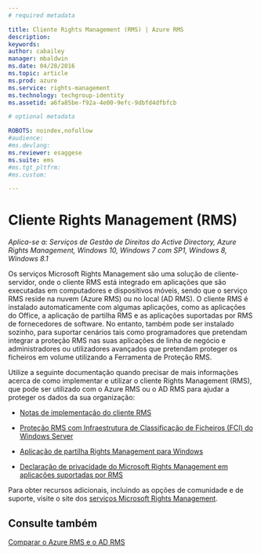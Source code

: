 ```yaml
---
# required metadata

title: Cliente Rights Management (RMS) | Azure RMS
description:
keywords:
author: cabailey
manager: mbaldwin
ms.date: 04/28/2016
ms.topic: article
ms.prod: azure
ms.service: rights-management
ms.technology: techgroup-identity
ms.assetid: a6fa85be-f92a-4e00-9efc-9dbfd4dfbfcb

# optional metadata

ROBOTS: noindex,nofollow
#audience:
#ms.devlang:
ms.reviewer: esaggese
ms.suite: ems
#ms.tgt_pltfrm:
#ms.custom:

---
```


# Cliente Rights Management (RMS)

*Aplica-se a: Serviços de Gestão de Direitos do Active Directory, Azure Rights Management, Windows 10, Windows 7 com SP1, Windows 8, Windows 8.1*

Os serviços Microsoft Rights Management são uma solução de cliente-servidor, onde o cliente RMS está integrado em aplicações que são executadas em computadores e dispositivos móveis, sendo que o serviço RMS reside na nuvem (Azure RMS) ou no local (AD RMS). O cliente RMS é instalado automaticamente com algumas aplicações, como as aplicações do Office, a aplicação de partilha RMS e as aplicações suportadas por RMS de fornecedores de software. No entanto, também pode ser instalado sozinho, para suportar cenários tais como programadores que pretendam integrar a proteção RMS nas suas aplicações de linha de negócio e administradores ou utilizadores avançados que pretendam proteger os ficheiros em volume utilizando a Ferramenta de Proteção RMS.

Utilize a seguinte documentação quando precisar de mais informações acerca de como implementar e utilizar o cliente Rights Management (RMS), que pode ser utilizado com o Azure RMS ou o AD RMS para ajudar a proteger os dados da sua organização:

- [Notas de implementação do cliente RMS](client-deployment-notes.md)

- [Proteção RMS com Infraestrutura de Classificação de Ficheiros (FCI) do Windows Server](configure-fci.md)

- [Aplicação de partilha Rights Management para Windows](sharing-app-windows.md)

- [Declaração de privacidade do Microsoft Rights Management em aplicações suportadas por RMS](privacy-statement-rms-enlightened-applications.md)


Para obter recursos adicionais, incluindo as opções de comunidade e de suporte, visite o site dos [serviços Microsoft Rights Management](https://www.microsoft.com/rms).

## Consulte também
[Comparar o Azure RMS e o AD RMS](../understand-explore/compare-azure-rms-ad-rms.md)


<!--HONumber=Apr16_HO4-->


